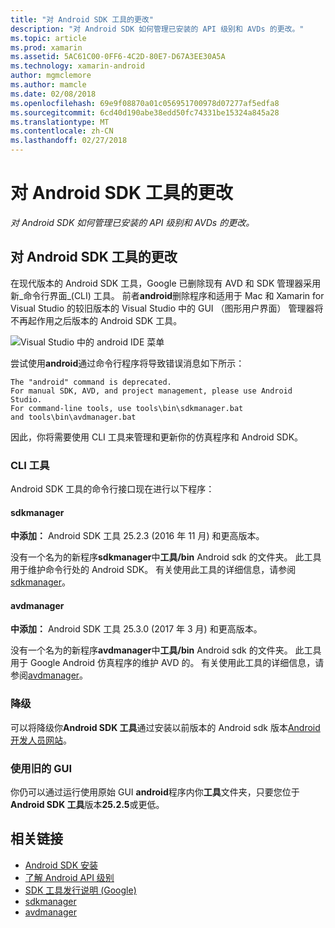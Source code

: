 ```yaml
---
title: "对 Android SDK 工具的更改"
description: "对 Android SDK 如何管理已安装的 API 级别和 AVDs 的更改。"
ms.topic: article
ms.prod: xamarin
ms.assetid: 5AC61C00-0FF6-4C2D-80E7-D67A3EE30A5A
ms.technology: xamarin-android
author: mgmclemore
ms.author: mamcle
ms.date: 02/08/2018
ms.openlocfilehash: 69e9f08870a01c056951700978d07277af5edfa8
ms.sourcegitcommit: 6cd40d190abe38edd50fc74331be15324a845a28
ms.translationtype: MT
ms.contentlocale: zh-CN
ms.lasthandoff: 02/27/2018
---
```

# <a name="changes-to-the-android-sdk-tooling"></a>对 Android SDK 工具的更改

_对 Android SDK 如何管理已安装的 API 级别和 AVDs 的更改。_

## <a name="changes-to--android-sdk-tooling"></a>对 Android SDK 工具的更改

在现代版本的 Android SDK 工具，Google 已删除现有 AVD 和 SDK 管理器采用新_命令行界面_(CLI) 工具。 前者**android**删除程序和适用于 Mac 和 Xamarin for Visual Studio 的较旧版本的 Visual Studio 中的 GUI （图形用户界面） 管理器将不再起作用之后版本的 Android SDK 工具。


![Visual Studio 中的 android IDE 菜单](sdk-cli-tooling-changes-images/android-ide-menu.png)

尝试使用**android**通过命令行程序将导致错误消息如下所示：

```shell
The "android" command is deprecated.
For manual SDK, AVD, and project management, please use Android Studio.
For command-line tools, use tools\bin\sdkmanager.bat
and tools\bin\avdmanager.bat
```

因此，你将需要使用 CLI 工具来管理和更新你的仿真程序和 Android SDK。

### <a name="cli-tools"></a>CLI 工具

Android SDK 工具的命令行接口现在进行以下程序：

#### <a name="sdkmanager"></a>sdkmanager

**中添加：** Android SDK 工具 25.2.3 (2016 年 11 月) 和更高版本。

没有一个名为的新程序**sdkmanager**中**工具/bin** Android sdk 的文件夹。 此工具用于维护命令行处的 Android SDK。 有关使用此工具的详细信息，请参阅[sdkmanager](https://developer.android.com/studio/command-line/sdkmanager.html)。

#### <a name="avdmanager"></a>avdmanager

**中添加：** Android SDK 工具 25.3.0 (2017 年 3 月) 和更高版本。

没有一个名为的新程序**avdmanager**中**工具/bin** Android sdk 的文件夹。 此工具用于 Google Android 仿真程序的维护 AVD 的。 有关使用此工具的详细信息，请参阅[avdmanager](https://developer.android.com/studio/command-line/avdmanager.html)。

### <a name="downgrading"></a>降级

可以将降级你**Android SDK 工具**通过安装以前版本的 Android sdk 版本[Android 开发人员网站](https://developer.android.com/studio/index.html)。

### <a name="using-the-old-gui"></a>使用旧的 GUI

你仍可以通过运行使用原始 GUI **android**程序内你**工具**文件夹，只要您位于**Android SDK 工具**版本**25.2.5**或更低。


## <a name="related-links"></a>相关链接

- [Android SDK 安装](~/android/get-started/installation/android-sdk.md)
- [了解 Android API 级别](~/android/app-fundamentals/android-api-levels.md)
- [SDK 工具发行说明 (Google)](https://developer.android.com/studiohttps://developer.xamarin.com/releases/sdk-tools.html)
- [sdkmanager](https://developer.android.com/studio/command-line/sdkmanager.html)
- [avdmanager](https://developer.android.com/studio/command-line/sdkmanager.html)

